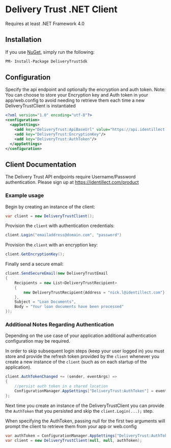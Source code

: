 # Delivery Trust .NET Client
Requires at least .NET Framework 4.0

## Installation

If you use [NuGet](http://www.nuget.org/), simply run the following:
```sh
PM> Install-Package DeliveryTrustSdk
```

## Configuration
Specify the api endpoint and optionally the encryption and auth token. Note: You can choose to store your Encryption key and Auth token in your app/web.config to avoid needing to retrieve them each time a new DeliveryTrustClient is instantiated
```xml
<?xml version="1.0" encoding="utf-8"?>
<configuration>
  <appSettings>
    <add key="DeliveryTrust:ApiBaseUrl" value="https://api.identillect.com/api/v1/"/>
    <add key="DeliveryTrust:EncryptionKey"/>
    <add key="DeliveryTrust:AuthToken"/>
  </appSettings>
</configuration>
```

## Client Documentation
The Delivery Trust API endpoints require Username/Password authentication. Please sign up at https://identillect.com/product
### Example usage

Begin by creating an instance of the client:
```csharp
var client = new DeliveryTrustClient();
```
    
Provision the `client` with authentication credentials:
```csharp
client.Login("emailaddress@domain.com", "password")
```
    
Provision the `client` with an encryption key:
```csharp
client.GetEncryptionKey();
```
    
 Finally send a secure email:
```csharp 
client.SendSecureEmail(new DeliveryTrustEmail
{
    Recipients = new List<DeliveryTrustRecipient>
    {
        new DeliveryTrustRecipient{Address = "nick.l@identillect.com"}
    },
    Subject = "Loan Documents",
    Body = "Your loan documents have been processed"
});
```    
### Additional Notes Regarding Authentication
Depending on the use case of your application additional authentication configuration may be required.

In order to skip subsequent login steps (keep your user logged in) you must store and provide the refresh token provided by the `client` whenever you create a new instance of the `client` (such as on each startup of the application).
```csharp
client.AuthTokenChanged += (sender, eventArgs) =>
{
    //persist auth token in a shared location
    ConfigurationManager.AppSettings["DeliveryTrust:AuthToken"] = eventArgs.AuthToken;
};
```
    
Next time you create an instance of the DeliveryTrustClient you can provide the `AuthToken` that you persisted and skip the `client.Login(...);` step.

When specifying the AuthToken, passing null for the first two arguments will prompt the client to retrieve them from your app or web.config
```csharp
var authToken = ConfigurationManager.AppSettings["DeliveryTrust:AuthToken"];
var client = new DeliveryTrustClient(null, null, authToken);
```
